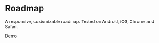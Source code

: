Roadmap
=======

A responsive, customizable roadmap. Tested on Android, iOS, Chrome and Safari.

[Demo](http://angusjune.github.io/roadmap)
